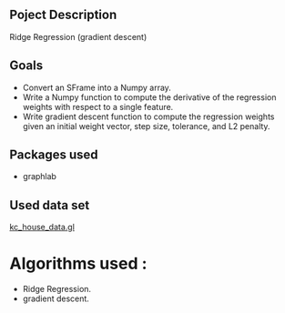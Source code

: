 ## Poject Description 
Ridge Regression (gradient descent)

## Goals
- Convert an SFrame into a Numpy array.
- Write a Numpy function to compute the derivative of the regression weights with respect to a single feature.
- Write gradient descent function to compute the regression weights given an initial weight vector, step size, tolerance, and L2 penalty.

## Packages used 
- graphlab

## Used data set 
[kc_house_data.gl](https://github.com/Magho/Ridge-regression/tree/master/kc_house_data.gl)

# Algorithms used :
- Ridge Regression.
- gradient descent.
